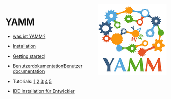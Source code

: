 

<img align="right" src="YAMMLogo.PNG">


# YAMM
* [was ist YAMM?](/documentation/YAMMOverview.pdf)
* [Installation](https://github.com/yetanothermetamodelmodel/yamm/blob/main/documentation/Installation.pdf)
* [Getting started](https://www.youtube.com/watch?v=oYlNeZk0GwM)
* [BenutzerdokumentationBenutzer documentation](https://github.com/yetanothermetamodelmodel/yamm/blob/main/documentation/UserDokumentation.pdf)
* Tutorials: [1](https://youtu.be/2H9kp6nVNVE) [2](https://youtu.be/LMpzjpw2Rbw) [3](https://youtu.be/odgM6PIF4UY) [4](https://youtu.be/fuRflZcB4e4) [5](https://youtu.be/1sLw61sd9MA)

* [IDE installation für Entwickler](https://github.com/yetanothermetamodelmodel/yamm/blob/main/EclipseIDEForYammUsers.setup)
